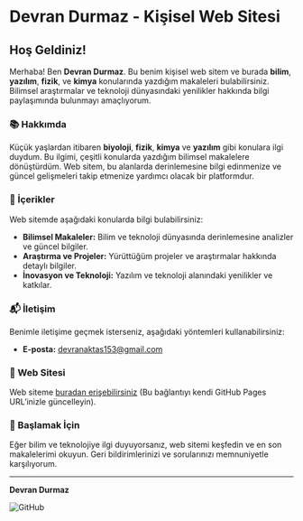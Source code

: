 # Devran Durmaz - Kişisel Web Sitesi

## Hoş Geldiniz!

Merhaba! Ben **Devran Durmaz**. Bu benim kişisel web sitem ve burada **bilim**, **yazılım**, **fizik**, ve **kimya** konularında yazdığım makaleleri bulabilirsiniz. Bilimsel araştırmalar ve teknoloji dünyasındaki yenilikler hakkında bilgi paylaşımında bulunmayı amaçlıyorum.

### 📚 Hakkımda

Küçük yaşlardan itibaren **biyoloji**, **fizik**, **kimya** ve **yazılım** gibi konulara ilgi duydum. Bu ilgimi, çeşitli konularda yazdığım bilimsel makalelere dönüştürdüm. Web sitem, bu alanlarda derinlemesine bilgi edinmenize ve güncel gelişmeleri takip etmenize yardımcı olacak bir platformdur.

### 🌟 İçerikler

Web sitemde aşağıdaki konularda bilgi bulabilirsiniz:

- **Bilimsel Makaleler:** Bilim ve teknoloji dünyasında derinlemesine analizler ve güncel bilgiler.
- **Araştırma ve Projeler:** Yürüttüğüm projeler ve araştırmalar hakkında detaylı bilgiler.
- **İnovasyon ve Teknoloji:** Yazılım ve teknoloji alanındaki yenilikler ve katkılar.

### 📬 İletişim

Benimle iletişime geçmek isterseniz, aşağıdaki yöntemleri kullanabilirsiniz:

- **E-posta:** [devranaktas153@gmail.com](mailto:devranaktas153@gmail.com)

### 🔗 Web Sitesi

Web siteme [buradan erişebilirsiniz](https://DAS-AWORA.github.io) (Bu bağlantıyı kendi GitHub Pages URL’inizle güncelleyin).

### 🚀 Başlamak İçin

Eğer bilim ve teknolojiye ilgi duyuyorsanız, web sitemi keşfedin ve en son makalelerimi okuyun. Geri bildirimlerinizi ve sorularınızı memnuniyetle karşılıyorum.

---

**Devran Durmaz**

![GitHub](https://img.shields.io/github/followers/DAS-AWORA?style=social) <!-- GitHub takipçi sayınızı gösteren bir rozet -->
